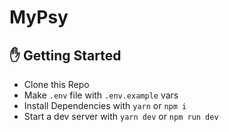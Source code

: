 # MyPsy


## :hand: Getting Started
- Clone this Repo
- Make `.env` file with `.env.example` vars
- Install Dependencies with `yarn` or `npm i`
- Start a dev server with `yarn dev` or `npm run dev`
